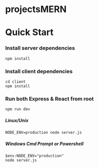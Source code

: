 # projectsMERN
# Quick Start
### Install server dependencies
```
npm install
```
### Install client dependencies
```
cd client
npm install
```
### Run both Express & React from root
```
npm run dev
```
##### Linux/Unix
```
NODE_ENV=production node server.js
```
##### Windows Cmd Prompt or Powershell
```
$env:NODE_ENV="production"
node server.js
```
